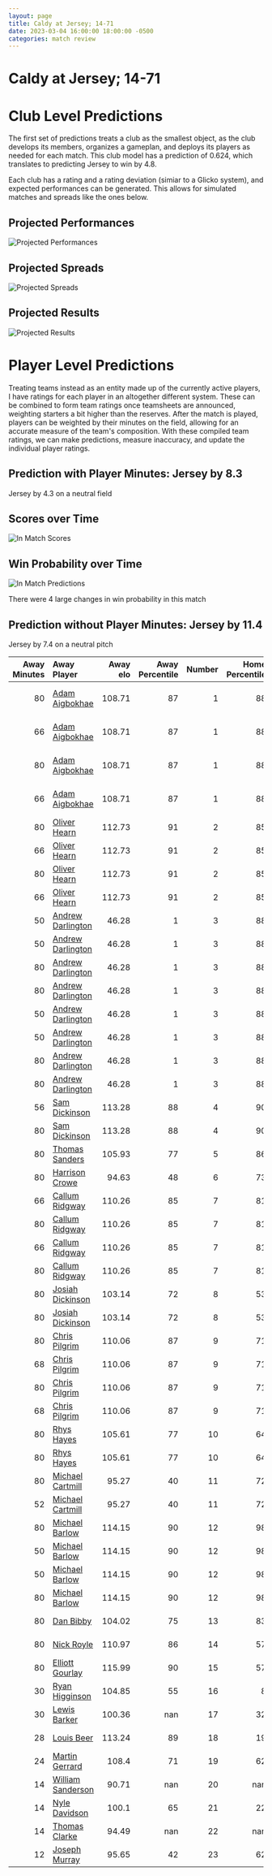 ```yaml
---  
layout: page  
title: Caldy at Jersey; 14-71  
date: 2023-03-04 16:00:00 18:00:00 -0500  
categories: match review  
---
```

# Caldy at Jersey; 14-71

# Club Level Predictions


The first set of predictions treats a club as the smallest object, as the club develops its members, organizes a gameplan, and deploys its players as needed for each match. This club model has a prediction of 0.624, which translates to predicting Jersey to win by 4.8.

Each club has a rating and a rating deviation (simiar to a Glicko system), and expected performances can be generated. This allows for simulated matches and spreads like the ones below.
## Projected Performances


![Projected Performances](plots/performances_2023-03-04-Jersey-Caldy.png)
## Projected Spreads


![Projected Spreads](plots/spreads_2023-03-04-Jersey-Caldy.png)
## Projected Results


![Projected Results](plots/resultbar_2023-03-04-Jersey-Caldy.png)
# Player Level Predictions


Treating teams instead as an entity made up of the currently active players, I have ratings for each player in an altogether different system. These can be combined to form team ratings once teamsheets are announced, weighting starters a bit higher than the reserves. After the match is played, players can be weighted by their minutes on the field, allowing for an accurate measure of the team's composition. With these compiled team ratings, we can make predictions, measure inaccuracy, and update the individual player ratings.
## Prediction with Player Minutes: Jersey by 8.3


Jersey by 4.3 on a neutral field
## Scores over Time


![In Match Scores](plots/recap_scores_2023-03-04-Jersey-Caldy.png)
## Win Probability over Time


![In Match Predictions](plots/recap_prob_2023-03-04-Jersey-Caldy.png)

There were 4 large changes in win probability in this match
## Prediction without Player Minutes: Jersey by 11.4


Jersey by 7.4 on a neutral pitch



|   Away Minutes | Away Player                                                       |   Away elo |   Away Percentile |   Number |   Home Percentile |   Home elo | Home Player                                                                          |   Home Minutes |
|---------------:|:------------------------------------------------------------------|-----------:|------------------:|---------:|------------------:|-----------:|:-------------------------------------------------------------------------------------|---------------:|
|             80 | [Adam Aigbokhae](..//playerfiles//AdamAigbokhae_cleaned.md)       |     108.71 |                87 |        1 |                88 |     110.09 | [Samuel Alexander Grahamslaw](..//playerfiles//SamuelAlexanderGrahamslaw_cleaned.md) |             80 |
|             66 | [Adam Aigbokhae](..//playerfiles//AdamAigbokhae_cleaned.md)       |     108.71 |                87 |        1 |                88 |     110.09 | [Samuel Alexander Grahamslaw](..//playerfiles//SamuelAlexanderGrahamslaw_cleaned.md) |             80 |
|             80 | [Adam Aigbokhae](..//playerfiles//AdamAigbokhae_cleaned.md)       |     108.71 |                87 |        1 |                88 |     110.09 | [Samuel Alexander Grahamslaw](..//playerfiles//SamuelAlexanderGrahamslaw_cleaned.md) |             50 |
|             66 | [Adam Aigbokhae](..//playerfiles//AdamAigbokhae_cleaned.md)       |     108.71 |                87 |        1 |                88 |     110.09 | [Samuel Alexander Grahamslaw](..//playerfiles//SamuelAlexanderGrahamslaw_cleaned.md) |             50 |
|             80 | [Oliver Hearn](..//playerfiles//OliverHearn_cleaned.md)           |     112.73 |                91 |        2 |                85 |     106.52 | [Eoghan Clarke](..//playerfiles//EoghanClarke_cleaned.md)                            |             80 |
|             66 | [Oliver Hearn](..//playerfiles//OliverHearn_cleaned.md)           |     112.73 |                91 |        2 |                85 |     106.52 | [Eoghan Clarke](..//playerfiles//EoghanClarke_cleaned.md)                            |             80 |
|             80 | [Oliver Hearn](..//playerfiles//OliverHearn_cleaned.md)           |     112.73 |                91 |        2 |                85 |     106.52 | [Eoghan Clarke](..//playerfiles//EoghanClarke_cleaned.md)                            |             50 |
|             66 | [Oliver Hearn](..//playerfiles//OliverHearn_cleaned.md)           |     112.73 |                91 |        2 |                85 |     106.52 | [Eoghan Clarke](..//playerfiles//EoghanClarke_cleaned.md)                            |             50 |
|             50 | [Andrew Darlington](..//playerfiles//AndrewDarlington_cleaned.md) |      46.28 |                 1 |        3 |                88 |     110.35 | [Steven Longwell](..//playerfiles//StevenLongwell_cleaned.md)                        |             50 |
|             50 | [Andrew Darlington](..//playerfiles//AndrewDarlington_cleaned.md) |      46.28 |                 1 |        3 |                88 |     110.35 | [Steven Longwell](..//playerfiles//StevenLongwell_cleaned.md)                        |             50 |
|             80 | [Andrew Darlington](..//playerfiles//AndrewDarlington_cleaned.md) |      46.28 |                 1 |        3 |                88 |     110.35 | [Steven Longwell](..//playerfiles//StevenLongwell_cleaned.md)                        |             50 |
|             80 | [Andrew Darlington](..//playerfiles//AndrewDarlington_cleaned.md) |      46.28 |                 1 |        3 |                88 |     110.35 | [Steven Longwell](..//playerfiles//StevenLongwell_cleaned.md)                        |             50 |
|             50 | [Andrew Darlington](..//playerfiles//AndrewDarlington_cleaned.md) |      46.28 |                 1 |        3 |                88 |     110.35 | [Steven Longwell](..//playerfiles//StevenLongwell_cleaned.md)                        |             80 |
|             50 | [Andrew Darlington](..//playerfiles//AndrewDarlington_cleaned.md) |      46.28 |                 1 |        3 |                88 |     110.35 | [Steven Longwell](..//playerfiles//StevenLongwell_cleaned.md)                        |             80 |
|             80 | [Andrew Darlington](..//playerfiles//AndrewDarlington_cleaned.md) |      46.28 |                 1 |        3 |                88 |     110.35 | [Steven Longwell](..//playerfiles//StevenLongwell_cleaned.md)                        |             80 |
|             80 | [Andrew Darlington](..//playerfiles//AndrewDarlington_cleaned.md) |      46.28 |                 1 |        3 |                88 |     110.35 | [Steven Longwell](..//playerfiles//StevenLongwell_cleaned.md)                        |             80 |
|             56 | [Sam Dickinson](..//playerfiles//SamDickinson_cleaned.md)         |     113.28 |                88 |        4 |                90 |     115.62 | [Sean O'Connor](..//playerfiles//SeanO'Connor_cleaned.md)                            |             80 |
|             80 | [Sam Dickinson](..//playerfiles//SamDickinson_cleaned.md)         |     113.28 |                88 |        4 |                90 |     115.62 | [Sean O'Connor](..//playerfiles//SeanO'Connor_cleaned.md)                            |             80 |
|             80 | [Thomas Sanders](..//playerfiles//ThomasSanders_cleaned.md)       |     105.93 |                77 |        5 |                86 |     111.33 | [Macauley Cook](..//playerfiles//MacauleyCook_cleaned.md)                            |             80 |
|             80 | [Harrison Crowe](..//playerfiles//HarrisonCrowe_cleaned.md)       |      94.63 |                48 |        6 |                73 |     102.83 | [Tim Grey](..//playerfiles//TimGrey_cleaned.md)                                      |             80 |
|             66 | [Callum Ridgway](..//playerfiles//CallumRidgway_cleaned.md)       |     110.26 |                85 |        7 |                81 |     107.98 | [Lewis Wynne](..//playerfiles//LewisWynne_cleaned.md)                                |             59 |
|             80 | [Callum Ridgway](..//playerfiles//CallumRidgway_cleaned.md)       |     110.26 |                85 |        7 |                81 |     107.98 | [Lewis Wynne](..//playerfiles//LewisWynne_cleaned.md)                                |             59 |
|             66 | [Callum Ridgway](..//playerfiles//CallumRidgway_cleaned.md)       |     110.26 |                85 |        7 |                81 |     107.98 | [Lewis Wynne](..//playerfiles//LewisWynne_cleaned.md)                                |             80 |
|             80 | [Callum Ridgway](..//playerfiles//CallumRidgway_cleaned.md)       |     110.26 |                85 |        7 |                81 |     107.98 | [Lewis Wynne](..//playerfiles//LewisWynne_cleaned.md)                                |             80 |
|             80 | [Josiah Dickinson](..//playerfiles//JosiahDickinson_cleaned.md)   |     103.14 |                72 |        8 |                53 |      96.23 | [James Andrew Dun](..//playerfiles//JamesAndrewDun_cleaned.md)                       |             41 |
|             80 | [Josiah Dickinson](..//playerfiles//JosiahDickinson_cleaned.md)   |     103.14 |                72 |        8 |                53 |      96.23 | [James Andrew Dun](..//playerfiles//JamesAndrewDun_cleaned.md)                       |             80 |
|             80 | [Chris Pilgrim](..//playerfiles//ChrisPilgrim_cleaned.md)         |     110.06 |                87 |        9 |                71 |     101.96 | [James Mitchell](..//playerfiles//JamesMitchell_cleaned.md)                          |             50 |
|             68 | [Chris Pilgrim](..//playerfiles//ChrisPilgrim_cleaned.md)         |     110.06 |                87 |        9 |                71 |     101.96 | [James Mitchell](..//playerfiles//JamesMitchell_cleaned.md)                          |             50 |
|             80 | [Chris Pilgrim](..//playerfiles//ChrisPilgrim_cleaned.md)         |     110.06 |                87 |        9 |                71 |     101.96 | [James Mitchell](..//playerfiles//JamesMitchell_cleaned.md)                          |             80 |
|             68 | [Chris Pilgrim](..//playerfiles//ChrisPilgrim_cleaned.md)         |     110.06 |                87 |        9 |                71 |     101.96 | [James Mitchell](..//playerfiles//JamesMitchell_cleaned.md)                          |             80 |
|             80 | [Rhys Hayes](..//playerfiles//RhysHayes_cleaned.md)               |     105.61 |                77 |       10 |                64 |     100.16 | [Russell Bennett](..//playerfiles//RussellBennett_cleaned.md)                        |             80 |
|             80 | [Rhys Hayes](..//playerfiles//RhysHayes_cleaned.md)               |     105.61 |                77 |       10 |                64 |     100.16 | [Russell Bennett](..//playerfiles//RussellBennett_cleaned.md)                        |             56 |
|             80 | [Michael Cartmill](..//playerfiles//MichaelCartmill_cleaned.md)   |      95.27 |                40 |       11 |                72 |     103.61 | [Tomi Lewis](..//playerfiles//TomiLewis_cleaned.md)                                  |             80 |
|             52 | [Michael Cartmill](..//playerfiles//MichaelCartmill_cleaned.md)   |      95.27 |                40 |       11 |                72 |     103.61 | [Tomi Lewis](..//playerfiles//TomiLewis_cleaned.md)                                  |             80 |
|             80 | [Michael Barlow](..//playerfiles//MichaelBarlow_cleaned.md)       |     114.15 |                90 |       12 |                98 |     133.92 | [Dan Barnes](..//playerfiles//DanBarnes_cleaned.md)                                  |             56 |
|             50 | [Michael Barlow](..//playerfiles//MichaelBarlow_cleaned.md)       |     114.15 |                90 |       12 |                98 |     133.92 | [Dan Barnes](..//playerfiles//DanBarnes_cleaned.md)                                  |             56 |
|             50 | [Michael Barlow](..//playerfiles//MichaelBarlow_cleaned.md)       |     114.15 |                90 |       12 |                98 |     133.92 | [Dan Barnes](..//playerfiles//DanBarnes_cleaned.md)                                  |             80 |
|             80 | [Michael Barlow](..//playerfiles//MichaelBarlow_cleaned.md)       |     114.15 |                90 |       12 |                98 |     133.92 | [Dan Barnes](..//playerfiles//DanBarnes_cleaned.md)                                  |             80 |
|             80 | [Dan Bibby](..//playerfiles//DanBibby_cleaned.md)                 |     104.02 |                75 |       13 |                83 |     107.7  | [Alex McHenry](..//playerfiles//AlexMcHenry_cleaned.md)                              |             80 |
|             80 | [Nick Royle](..//playerfiles//NickRoyle_cleaned.md)               |     110.97 |                86 |       14 |                57 |      97.26 | [Ben Woollett](..//playerfiles//BenWoollett_cleaned.md)                              |             80 |
|             80 | [Elliott Gourlay](..//playerfiles//ElliottGourlay_cleaned.md)     |     115.99 |                90 |       15 |                57 |      98.34 | [Brendan Owen](..//playerfiles//BrendanOwen_cleaned.md)                              |             80 |
|             30 | [Ryan Higginson](..//playerfiles//RyanHigginson_cleaned.md)       |     104.85 |                55 |       16 |                 8 |      75.42 | [Tom Everard](..//playerfiles//TomEverard_cleaned.md)                                |             39 |
|             30 | [Lewis Barker](..//playerfiles//LewisBarker_cleaned.md)           |     100.36 |               nan |       17 |                32 |      92.6  | [Greg McGrath](..//playerfiles//GregMcGrath_cleaned.md)                              |             30 |
|             28 | [Louis Beer](..//playerfiles//LouisBeer_cleaned.md)               |     113.24 |                89 |       18 |                19 |      85.04 | [James Hadfield](..//playerfiles//JamesHadfield_cleaned.md)                          |             30 |
|             24 | [Martin Gerrard](..//playerfiles//MartinGerrard_cleaned.md)       |     108.4  |                71 |       19 |                62 |      98.75 | [Adam Nicol](..//playerfiles//AdamNicol_cleaned.md)                                  |             30 |
|             14 | [William Sanderson](..//playerfiles//WilliamSanderson_cleaned.md) |      90.71 |               nan |       20 |               nan |      83.29 | [Toby Venner](..//playerfiles//TobyVenner_cleaned.md)                                |             30 |
|             14 | [Nyle Davidson](..//playerfiles//NyleDavidson_cleaned.md)         |     100.1  |                65 |       21 |                22 |      85.13 | [Jordan Holgate](..//playerfiles//JordanHolgate_cleaned.md)                          |             24 |
|             14 | [Thomas Clarke](..//playerfiles//ThomasClarke_cleaned.md)         |      94.49 |               nan |       22 |               nan |      95    | [Ben Burnell](..//playerfiles//BenBurnell_cleaned.md)                                |             24 |
|             12 | [Joseph Murray](..//playerfiles//JosephMurray_cleaned.md)         |      95.65 |                42 |       23 |                62 |      98.38 | [Josh Gray](..//playerfiles//JoshGray_cleaned.md)                                    |             21 |

